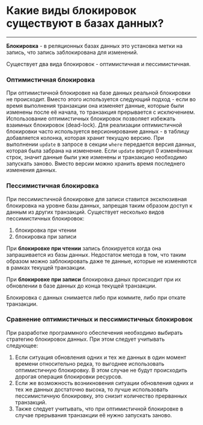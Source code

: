 # Какие виды блокировок существуют в базах данных?
---

**Блокировка** - в реляционных базах данных это установка метки на запись, что запись заблокирована для изменений.

Существует два вида блокировок - оптимистичная и пессимистичная.

### Оптимистичная блокировка

При оптимистичной блокировке на базе данных реальной блокировки не происходит. Вместо этого используется следующий подход - если во время выполнения транзакции она изменяет данные, которые были изменены после её начала, то транзакция прерывается с исключением. Использование оптимистичных блокировок позволяет избежать взаимных блокировок (dead-lock). Для реализации оптимистичной блокировки часто используется версионирование данных - в таблицу добавляется колонка, которая хранит текущую версию. При выполнении `update` в запросе в секции `where` передается версия данных, которая была забрана на изменение. Если `update` вернул 0 изменённых строк, значит данные были уже изменены и транзакцию необходимо запускать заново. Вместо версии можно хранить время последнего изменения данных.

### Пессимистичная блокировка

При пессимистичной блокировке для записи ставится эксклюзивная блокировка на уровне базы данных, запрещая таким образом доступ к данным из других транзакций. Существует несколько видов пессимистичных блокировок:

1. блокировка при чтении
2. блокировка при записи

При **блокировке при чтении** запись блокируется когда она запрашивается из базы данных. Недостаток метода в том, что таким образом можно заблокировать даже те данные, которые не изменяются в рамках текущей транзакции.

При **блокировке при записи** блокировка даных происходит при их обновлении в базе данных до конца текущей транзакции.

Блокировка с данных снимается либо при коммите, либо при откате транзакции.

### Сравнение оптимистичных и пессимистичных блокировок

При разработке программного обеспечения необходимо выбирать стратегию блокировок данных. При этом следует учитывать следующее:

1. Если ситуация обновления одних и тех же данных в один момент времени относительно редка, то выгоднее использовать оптимистичную блокировку. В этом случае не будут происходить дорогая операция блокировки ресурсов.
2. Если же возможность возникновения ситуации обновления одних и тех же данных достаточно высока, то лучше использовать пессимистичную блокировку, это снизит количество прерванных транзакций.
3. Также следует учитывать, что при оптимистичной блокировке в случае прерывания транзакции её нужно запускать заново.